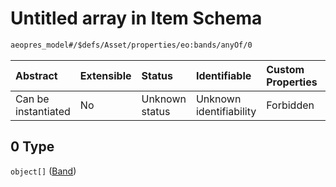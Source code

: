 # Untitled array in Item Schema

```txt
aeopres_model#/$defs/Asset/properties/eo:bands/anyOf/0
```



| Abstract            | Extensible | Status         | Identifiable            | Custom Properties | Additional Properties | Access Restrictions | Defined In                                                                |
| :------------------ | :--------- | :------------- | :---------------------- | :---------------- | :-------------------- | :------------------ | :------------------------------------------------------------------------ |
| Can be instantiated | No         | Unknown status | Unknown identifiability | Forbidden         | Allowed               | none                | [model.schema.json\*](../../out/model.schema.json "open original schema") |

## 0 Type

`object[]` ([Band](model-defs-band.md))
